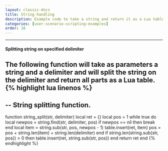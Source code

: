```yaml
---
layout: classic-docs
title: String handling
description: Example code to take a string and return it as a Lua table
categories: [user-scenario-scripting-examples]
order: 18
---
```


***

#### Splitting string on specified delimiter
The following function will take as parameters a string and a delimiter and will split the string on the delimiter and return all parts as a Lua table.
{% highlight lua linenos %}
--
-- String splitting function.
--
function string_split(str, delimiter)
    local ret = {}
    local pos = 1
    while true do
        local newpos = string.find(str, delimiter, pos)
        if newpos == nil then
            break
        end
        local item = string.sub(str, pos, newpos - 1)
        table.insert(ret, item)
        pos = pos + string.len(item) + string.len(delimiter)
    end
    if string.len(string.sub(str, pos)) > 0 then
        table.insert(ret, string.sub(str, pos))
    end
    return ret
end
{% endhighlight %}
